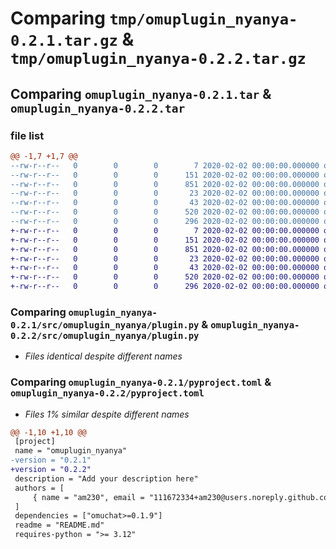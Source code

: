# Comparing `tmp/omuplugin_nyanya-0.2.1.tar.gz` & `tmp/omuplugin_nyanya-0.2.2.tar.gz`

## Comparing `omuplugin_nyanya-0.2.1.tar` & `omuplugin_nyanya-0.2.2.tar`

### file list

```diff
@@ -1,7 +1,7 @@
--rw-r--r--   0        0        0        7 2020-02-02 00:00:00.000000 omuplugin_nyanya-0.2.1/.python-version
--rw-r--r--   0        0        0      151 2020-02-02 00:00:00.000000 omuplugin_nyanya-0.2.1/src/omuplugin_nyanya/__init__.py
--rw-r--r--   0        0        0      851 2020-02-02 00:00:00.000000 omuplugin_nyanya-0.2.1/src/omuplugin_nyanya/plugin.py
--rw-r--r--   0        0        0       23 2020-02-02 00:00:00.000000 omuplugin_nyanya-0.2.1/.gitignore
--rw-r--r--   0        0        0       43 2020-02-02 00:00:00.000000 omuplugin_nyanya-0.2.1/README.md
--rw-r--r--   0        0        0      520 2020-02-02 00:00:00.000000 omuplugin_nyanya-0.2.1/pyproject.toml
--rw-r--r--   0        0        0      296 2020-02-02 00:00:00.000000 omuplugin_nyanya-0.2.1/PKG-INFO
+-rw-r--r--   0        0        0        7 2020-02-02 00:00:00.000000 omuplugin_nyanya-0.2.2/.python-version
+-rw-r--r--   0        0        0      151 2020-02-02 00:00:00.000000 omuplugin_nyanya-0.2.2/src/omuplugin_nyanya/__init__.py
+-rw-r--r--   0        0        0      851 2020-02-02 00:00:00.000000 omuplugin_nyanya-0.2.2/src/omuplugin_nyanya/plugin.py
+-rw-r--r--   0        0        0       23 2020-02-02 00:00:00.000000 omuplugin_nyanya-0.2.2/.gitignore
+-rw-r--r--   0        0        0       43 2020-02-02 00:00:00.000000 omuplugin_nyanya-0.2.2/README.md
+-rw-r--r--   0        0        0      520 2020-02-02 00:00:00.000000 omuplugin_nyanya-0.2.2/pyproject.toml
+-rw-r--r--   0        0        0      296 2020-02-02 00:00:00.000000 omuplugin_nyanya-0.2.2/PKG-INFO
```

### Comparing `omuplugin_nyanya-0.2.1/src/omuplugin_nyanya/plugin.py` & `omuplugin_nyanya-0.2.2/src/omuplugin_nyanya/plugin.py`

 * *Files identical despite different names*

### Comparing `omuplugin_nyanya-0.2.1/pyproject.toml` & `omuplugin_nyanya-0.2.2/pyproject.toml`

 * *Files 1% similar despite different names*

```diff
@@ -1,10 +1,10 @@
 [project]
 name = "omuplugin_nyanya"
-version = "0.2.1"
+version = "0.2.2"
 description = "Add your description here"
 authors = [
     { name = "am230", email = "111672334+am230@users.noreply.github.com" },
 ]
 dependencies = ["omuchat>=0.1.9"]
 readme = "README.md"
 requires-python = ">= 3.12"
```

